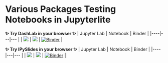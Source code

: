 # Various Packages Testing Notebooks in Jupyterlite

**✨ Try DashLab in your browser ✨**
| Jupyter Lab  | Notebook | Binder |
|----|---|--- |
|  [![](https://jupyterlite.rtfd.io/en/latest/_static/badge.svg)](https://asaboor-gh.github.io/litepad/lab/index.html?path=dashlab.ipynb)  |  [![](https://jupyterlite.rtfd.io/en/latest/_static/badge.svg)](https://asaboor-gh.github.io/litepad/notebooks/index.html?path=dashlab.ipynb) | [![Binder](https://mybinder.org/badge_logo.svg)](https://mybinder.org/v2/gh/asaboor-gh/dashlab/HEAD?urlpath=%2Fdoc%2Ftree%2Fdemo.ipynb) |

**✨ Try IPySlides in your browser ✨**
| Jupyter Lab  | Notebook | Binder |
|----|---|--- |
|  [![](https://jupyterlite.rtfd.io/en/latest/_static/badge.svg)](https://asaboor-gh.github.io/litepad/lab/index.html?path=IPySlides.ipynb)  |  [![](https://jupyterlite.rtfd.io/en/latest/_static/badge.svg)](https://asaboor-gh.github.io/litepad/notebooks/index.html?path=IPySlides.ipynb) | [![Binder](https://mybinder.org/badge_logo.svg)](https://mybinder.org/v2/gh/massgh/ipyslides/HEAD?labpath=demo.ipynb) |

